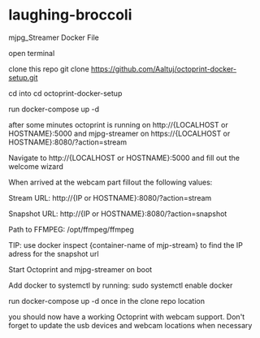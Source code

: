 # laughing-broccoli
mjpg_Streamer Docker File

open terminal

clone this repo git clone https://github.com/Aaltuj/octoprint-docker-setup.git

cd into cd octoprint-docker-setup

run docker-compose up -d

after some minutes octoprint is running on http://{LOCALHOST or HOSTNAME}:5000 and mjpg-streamer on https://{LOCALHOST or HOSTNAME}:8080/?action=stream

Navigate to http://{LOCALHOST or HOSTNAME}:5000 and fill out the welcome wizard

When arrived at the webcam part fillout the following values:

Stream URL: http://{IP or HOSTNAME}:8080/?action=stream

Snapshot URL: http://{IP or HOSTNAME}:8080/?action=snapshot

Path to FFMPEG: /opt/ffmpeg/ffmpeg

TIP: use docker inspect {container-name of mjp-stream} to find the IP adress for the snapshot url

Start Octoprint and mjpg-streamer on boot

Add docker to systemctl by running: sudo systemctl enable docker

run docker-compose up -d once in the clone repo location

you should now have a working Octoprint with webcam support. Don't forget to update the usb devices and webcam locations when necessary
